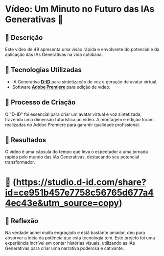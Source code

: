 # Vídeo: Um Minuto no Futuro das IAs Generativas 🎥

## 📒 Descrição
Este vídeo de 48 apresenta uma visão rápida e envolvente do potencial e da aplicação das IAs Generativas na vida cotidiana.

## 🤖 Tecnologias Utilizadas
- IA Generativa **[D-ID](https://www.d-id.com)** para sintetização de voz e geração de avatar virtual;
- Software **[Adobe Premiere](https://www.adobe.com/products/premiere.html)** para edição de vídeo.

## 🧐 Processo de Criação
 O "D-ID" foi essencial para criar um avatar virtual e voz sintetizada, trazendo uma dimensão futurística ao vídeo. A montagem e edição foram realizadas no Adobe Premiere para garantir qualidade profissional.

## 🚀 Resultados
O vídeo é uma cápsula do tempo que leva o espectador a uma jornada rápida pelo mundo das IAs Generativas, destacando seu potencial transformador.


# 🎥 (https://studio.d-id.com/share?id=ce951b457e7758c56765d677a44ec43e&utm_source=copy)

## 💭 Reflexão
Na verdade achei muito engraçado e está bastante amador, deu para absorver a ideia da potência que esta tecnologia tem.
Este projeto foi uma experiência incrível em contar histórias visuais, utilizando as IAs Generativas para criar uma narrativa poderosa e cativante.
